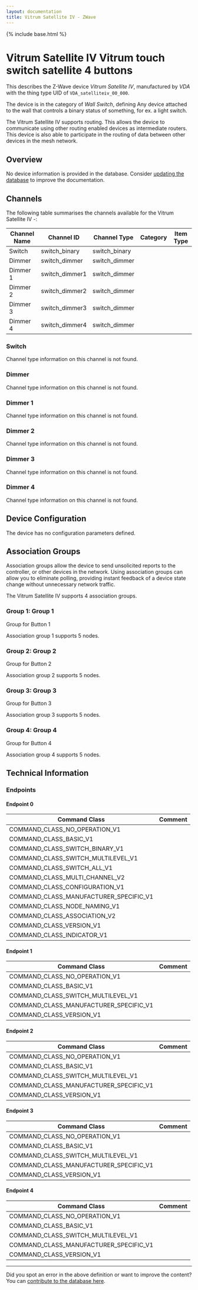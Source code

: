 ```yaml
---
layout: documentation
title: Vitrum Satellite IV - ZWave
---
```


{% include base.html %}

# Vitrum Satellite IV Vitrum touch switch satellite 4 buttons
This describes the Z-Wave device *Vitrum Satellite IV*, manufactured by *VDA* with the thing type UID of ```VDA_satelliteiv_00_000```.

The device is in the category of *Wall Switch*, defining Any device attached to the wall that controls a binary status of something, for ex. a light switch.

The Vitrum Satellite IV supports routing. This allows the device to communicate using other routing enabled devices as intermediate routers.  This device is also able to participate in the routing of data between other devices in the mesh network.

## Overview

No device information is provided in the database. Consider [updating the database](https://www.opensmarthouse.org/zwavedatabase/764) to improve the documentation.

## Channels

The following table summarises the channels available for the Vitrum Satellite IV -:

| Channel Name | Channel ID | Channel Type | Category | Item Type |
|--------------|------------|--------------|----------|-----------|
| Switch | switch_binary | switch_binary |  |  | 
| Dimmer | switch_dimmer | switch_dimmer |  |  | 
| Dimmer 1 | switch_dimmer1 | switch_dimmer |  |  | 
| Dimmer 2 | switch_dimmer2 | switch_dimmer |  |  | 
| Dimmer 3 | switch_dimmer3 | switch_dimmer |  |  | 
| Dimmer 4 | switch_dimmer4 | switch_dimmer |  |  | 

### Switch
Channel type information on this channel is not found.

### Dimmer
Channel type information on this channel is not found.

### Dimmer 1
Channel type information on this channel is not found.

### Dimmer 2
Channel type information on this channel is not found.

### Dimmer 3
Channel type information on this channel is not found.

### Dimmer 4
Channel type information on this channel is not found.



## Device Configuration

The device has no configuration parameters defined.

## Association Groups

Association groups allow the device to send unsolicited reports to the controller, or other devices in the network. Using association groups can allow you to eliminate polling, providing instant feedback of a device state change without unnecessary network traffic.

The Vitrum Satellite IV supports 4 association groups.

### Group 1: Group 1

Group for Button 1

Association group 1 supports 5 nodes.

### Group 2: Group 2

Group for Button 2

Association group 2 supports 5 nodes.

### Group 3: Group 3

Group for Button 3

Association group 3 supports 5 nodes.

### Group 4: Group 4

Group for Button 4

Association group 4 supports 5 nodes.

## Technical Information

### Endpoints

#### Endpoint 0

| Command Class | Comment |
|---------------|---------|
| COMMAND_CLASS_NO_OPERATION_V1| |
| COMMAND_CLASS_BASIC_V1| |
| COMMAND_CLASS_SWITCH_BINARY_V1| |
| COMMAND_CLASS_SWITCH_MULTILEVEL_V1| |
| COMMAND_CLASS_SWITCH_ALL_V1| |
| COMMAND_CLASS_MULTI_CHANNEL_V2| |
| COMMAND_CLASS_CONFIGURATION_V1| |
| COMMAND_CLASS_MANUFACTURER_SPECIFIC_V1| |
| COMMAND_CLASS_NODE_NAMING_V1| |
| COMMAND_CLASS_ASSOCIATION_V2| |
| COMMAND_CLASS_VERSION_V1| |
| COMMAND_CLASS_INDICATOR_V1| |
#### Endpoint 1

| Command Class | Comment |
|---------------|---------|
| COMMAND_CLASS_NO_OPERATION_V1| |
| COMMAND_CLASS_BASIC_V1| |
| COMMAND_CLASS_SWITCH_MULTILEVEL_V1| |
| COMMAND_CLASS_MANUFACTURER_SPECIFIC_V1| |
| COMMAND_CLASS_VERSION_V1| |
#### Endpoint 2

| Command Class | Comment |
|---------------|---------|
| COMMAND_CLASS_NO_OPERATION_V1| |
| COMMAND_CLASS_BASIC_V1| |
| COMMAND_CLASS_SWITCH_MULTILEVEL_V1| |
| COMMAND_CLASS_MANUFACTURER_SPECIFIC_V1| |
| COMMAND_CLASS_VERSION_V1| |
#### Endpoint 3

| Command Class | Comment |
|---------------|---------|
| COMMAND_CLASS_NO_OPERATION_V1| |
| COMMAND_CLASS_BASIC_V1| |
| COMMAND_CLASS_SWITCH_MULTILEVEL_V1| |
| COMMAND_CLASS_MANUFACTURER_SPECIFIC_V1| |
| COMMAND_CLASS_VERSION_V1| |
#### Endpoint 4

| Command Class | Comment |
|---------------|---------|
| COMMAND_CLASS_NO_OPERATION_V1| |
| COMMAND_CLASS_BASIC_V1| |
| COMMAND_CLASS_SWITCH_MULTILEVEL_V1| |
| COMMAND_CLASS_MANUFACTURER_SPECIFIC_V1| |
| COMMAND_CLASS_VERSION_V1| |

---

Did you spot an error in the above definition or want to improve the content?
You can [contribute to the database here](https://www.opensmarthouse.org/zwavedatabase/764).
